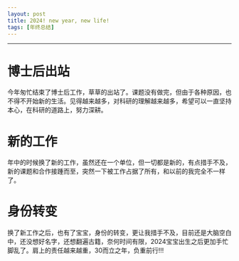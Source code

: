 ```yaml
---
layout: post
title: 2024! new year, new life!
tags: [年终总结]
---
```

***

# 博士后出站
  今年匆忙结束了博士后工作，草草的出站了。课题没有做完，但由于各种原因，也不得不开始新的生活。见得越来越多，对科研的理解越来越多，希望可以一直坚持本心，在科研的道路上，努力深耕。
# 新的工作
  年中的时候换了新的工作，虽然还在一个单位，但一切都是新的，有点措手不及，新的课题和合作接踵而至，突然一下被工作占据了所有，和以前的我完全不一样了。
# 身份转变
  换了新工作之后，也有了宝宝，身份的转变，更让我措手不及，目前还是大脑空白中，还没想好名字，还想翻遍古籍，奈何时间有限，2024宝宝出生之后更加手忙脚乱了。肩上的责任越来越重，30而立之年，负重前行!!!
